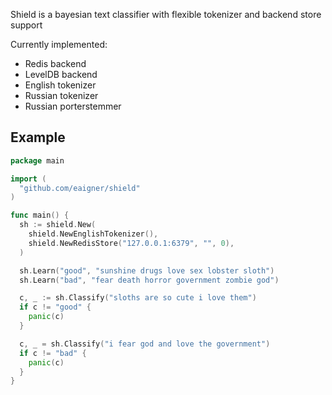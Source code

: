 Shield is a bayesian text classifier with flexible tokenizer and backend store support

Currently implemented:

- Redis backend
- LevelDB backend
- English tokenizer
- Russian tokenizer
- Russian porterstemmer

## Example

```go
package main

import (
  "github.com/eaigner/shield"
)

func main() {
  sh := shield.New(
    shield.NewEnglishTokenizer(),
    shield.NewRedisStore("127.0.0.1:6379", "", 0),
  )

  sh.Learn("good", "sunshine drugs love sex lobster sloth")
  sh.Learn("bad", "fear death horror government zombie god")

  c, _ := sh.Classify("sloths are so cute i love them")
  if c != "good" {
    panic(c)
  }

  c, _ = sh.Classify("i fear god and love the government")
  if c != "bad" {
    panic(c)
  }
}
```